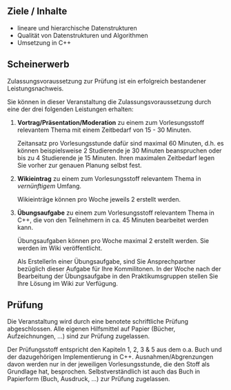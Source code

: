 ## Ziele / Inhalte

-	lineare und hierarchische Datenstrukturen
-	Qualität von Datenstrukturen und Algorithmen
-	Umsetzung in C++

## Scheinerwerb

Zulassungsvoraussetzung zur Prüfung ist ein erfolgreich bestandener Leistungsnachweis.

Sie können in dieser Veranstaltung die Zulassungsvoraussetzung durch eine der drei folgenden Leistungen erhalten:

1.  **Vortrag/Präsentation/Moderation** zu einem zum Vorlesungsstoff relevantem Thema mit einem Zeitbedarf von 15 - 30 Minuten.

    Zeitansatz pro Vorlesungsstunde dafür sind maximal 60 Minuten, d.h.
    es können beispielsweise 2 Studierende je 30 Minuten beanspruchen oder bis zu 4 Studierende
    je 15 Minuten. Ihren maximalen Zeitbedarf legen Sie vorher zur genauen Planung selbst fest.

2.  **Wikieintrag** zu einem zum Vorlesungsstoff relevantem Thema in *vernünftigem* Umfang.

    Wikieinträge können pro Woche jeweils 2 erstellt werden.

3.  **Übungsaufgabe** zu einem zum Vorlesungsstoff relevantem Thema in C++, die von den Teilnehmern in ca. 45 Minuten bearbeitet werden kann.

    Übungsaufgaben können pro Woche maximal 2 erstellt werden. Sie werden im Wiki veröffentlicht.

    Als ErstellerIn einer Übungsaufgabe, sind Sie Ansprechpartner bezüglich dieser Aufgabe für Ihre Kommilitonen. In der Woche nach der Bearbeitung der Übungsaufgabe in den Praktikumsgruppen stellen Sie Ihre Lösung im Wiki zur Verfügung.

## Prüfung

Die Veranstaltung wird durch eine benotete schriftliche Prüfung abgeschlossen. Alle eigenen Hilfsmittel auf Papier (Bücher, Aufzeichnungen, ...) sind zur Prüfung zugelassen.

Der Prüfungsstoff entspricht den Kapiteln 1, 2, 3 & 5 aus dem o.a. Buch und der dazugehörigen Implementierung in C++. Ausnahmen/Abgrenzungen davon werden nur in der jeweiligen Vorlesungsstunde, die den Stoff als Grundlage hat, besprochen. Selbstverständlich ist auch das Buch in Papierform (Buch, Ausdruck, ...) zur Prüfung zugelassen.

